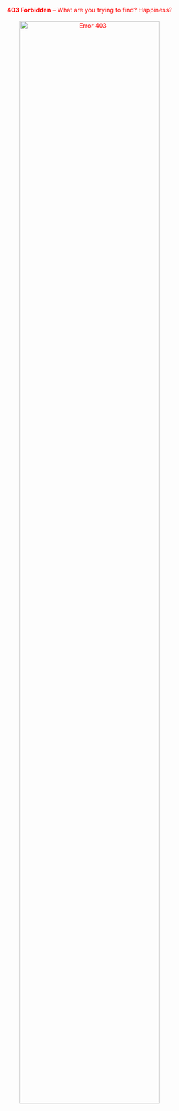 <p style="text-align: center; color: red">
    <b>403 Forbidden</b> &ndash; What are you trying to find? Happiness?
    <br><br>
    <img alt="Error 403" src="https://http.cat/403" width="80%" style="text-align: center">
</p>